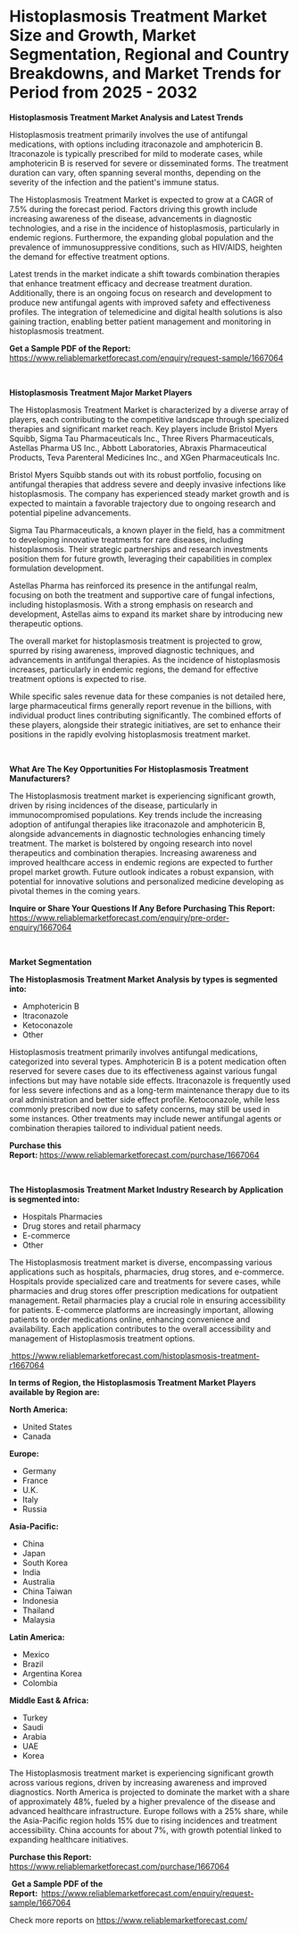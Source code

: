 <p><h1>Histoplasmosis Treatment Market Size and Growth, Market Segmentation, Regional and Country Breakdowns, and Market Trends for Period from 2025 -  2032</h1></p><p><strong>Histoplasmosis Treatment Market Analysis and Latest Trends</strong></p>
<p><p>Histoplasmosis treatment primarily involves the use of antifungal medications, with options including itraconazole and amphotericin B. Itraconazole is typically prescribed for mild to moderate cases, while amphotericin B is reserved for severe or disseminated forms. The treatment duration can vary, often spanning several months, depending on the severity of the infection and the patient's immune status.</p><p>The Histoplasmosis Treatment Market is expected to grow at a CAGR of 7.5% during the forecast period. Factors driving this growth include increasing awareness of the disease, advancements in diagnostic technologies, and a rise in the incidence of histoplasmosis, particularly in endemic regions. Furthermore, the expanding global population and the prevalence of immunosuppressive conditions, such as HIV/AIDS, heighten the demand for effective treatment options.</p><p>Latest trends in the market indicate a shift towards combination therapies that enhance treatment efficacy and decrease treatment duration. Additionally, there is an ongoing focus on research and development to produce new antifungal agents with improved safety and effectiveness profiles. The integration of telemedicine and digital health solutions is also gaining traction, enabling better patient management and monitoring in histoplasmosis treatment.</p></p>
<p><strong>Get a Sample PDF of the Report:&nbsp;</strong> <a href="https://www.reliablemarketforecast.com/enquiry/request-sample/1667064?utm_campaign=3132&utm_medium=2&utm_source=Github&utm_content=ia&utm_term=06032025&utm_id=histoplasmosis-treatment">https://www.reliablemarketforecast.com/enquiry/request-sample/1667064</a></p>
<p>&nbsp;</p>
<p><strong>Histoplasmosis Treatment Major Market Players</strong></p>
<p><p>The Histoplasmosis Treatment Market is characterized by a diverse array of players, each contributing to the competitive landscape through specialized therapies and significant market reach. Key players include Bristol Myers Squibb, Sigma Tau Pharmaceuticals Inc., Three Rivers Pharmaceuticals, Astellas Pharma US Inc., Abbott Laboratories, Abraxis Pharmaceutical Products, Teva Parenteral Medicines Inc., and XGen Pharmaceuticals Inc.</p><p>Bristol Myers Squibb stands out with its robust portfolio, focusing on antifungal therapies that address severe and deeply invasive infections like histoplasmosis. The company has experienced steady market growth and is expected to maintain a favorable trajectory due to ongoing research and potential pipeline advancements.</p><p>Sigma Tau Pharmaceuticals, a known player in the field, has a commitment to developing innovative treatments for rare diseases, including histoplasmosis. Their strategic partnerships and research investments position them for future growth, leveraging their capabilities in complex formulation development.</p><p>Astellas Pharma has reinforced its presence in the antifungal realm, focusing on both the treatment and supportive care of fungal infections, including histoplasmosis. With a strong emphasis on research and development, Astellas aims to expand its market share by introducing new therapeutic options.</p><p>The overall market for histoplasmosis treatment is projected to grow, spurred by rising awareness, improved diagnostic techniques, and advancements in antifungal therapies. As the incidence of histoplasmosis increases, particularly in endemic regions, the demand for effective treatment options is expected to rise.</p><p>While specific sales revenue data for these companies is not detailed here, large pharmaceutical firms generally report revenue in the billions, with individual product lines contributing significantly. The combined efforts of these players, alongside their strategic initiatives, are set to enhance their positions in the rapidly evolving histoplasmosis treatment market.</p></p>
<p>&nbsp;</p>
<p><strong>What Are The Key Opportunities For Histoplasmosis Treatment Manufacturers?</strong></p>
<p><p>The Histoplasmosis treatment market is experiencing significant growth, driven by rising incidences of the disease, particularly in immunocompromised populations. Key trends include the increasing adoption of antifungal therapies like itraconazole and amphotericin B, alongside advancements in diagnostic technologies enhancing timely treatment. The market is bolstered by ongoing research into novel therapeutics and combination therapies. Increasing awareness and improved healthcare access in endemic regions are expected to further propel market growth. Future outlook indicates a robust expansion, with potential for innovative solutions and personalized medicine developing as pivotal themes in the coming years.</p></p>
<p><strong>Inquire or Share Your Questions If Any Before Purchasing This Report:</strong> <a href="https://www.reliablemarketforecast.com/enquiry/pre-order-enquiry/1667064?utm_campaign=3132&utm_medium=2&utm_source=Github&utm_content=ia&utm_term=06032025&utm_id=histoplasmosis-treatment">https://www.reliablemarketforecast.com/enquiry/pre-order-enquiry/1667064</a></p>
<p>&nbsp;</p>
<p><strong>Market Segmentation</strong></p>
<p><strong>The Histoplasmosis Treatment Market Analysis by types is segmented into:</strong></p>
<p><ul><li>Amphotericin B</li><li>Itraconazole</li><li>Ketoconazole</li><li>Other</li></ul></p>
<p><p>Histoplasmosis treatment primarily involves antifungal medications, categorized into several types. Amphotericin B is a potent medication often reserved for severe cases due to its effectiveness against various fungal infections but may have notable side effects. Itraconazole is frequently used for less severe infections and as a long-term maintenance therapy due to its oral administration and better side effect profile. Ketoconazole, while less commonly prescribed now due to safety concerns, may still be used in some instances. Other treatments may include newer antifungal agents or combination therapies tailored to individual patient needs.</p></p>
<p><strong>Purchase this Report:&nbsp;</strong><a href="https://www.reliablemarketforecast.com/purchase/1667064?utm_campaign=3132&utm_medium=2&utm_source=Github&utm_content=ia&utm_term=06032025&utm_id=histoplasmosis-treatment">https://www.reliablemarketforecast.com/purchase/1667064</a></p>
<p>&nbsp;</p>
<p><strong>The Histoplasmosis Treatment Market Industry Research by Application is segmented into:</strong></p>
<p><ul><li>Hospitals Pharmacies</li><li>Drug stores and retail pharmacy</li><li>E-commerce</li><li>Other</li></ul></p>
<p><p>The Histoplasmosis treatment market is diverse, encompassing various applications such as hospitals, pharmacies, drug stores, and e-commerce. Hospitals provide specialized care and treatments for severe cases, while pharmacies and drug stores offer prescription medications for outpatient management. Retail pharmacies play a crucial role in ensuring accessibility for patients. E-commerce platforms are increasingly important, allowing patients to order medications online, enhancing convenience and availability. Each application contributes to the overall accessibility and management of Histoplasmosis treatment options.</p></p>
<p><a href="https://www.reliablemarketforecast.com/histoplasmosis-treatment-r1667064?utm_campaign=3132&utm_medium=2&utm_source=Github&utm_content=ia&utm_term=06032025&utm_id=histoplasmosis-treatment">&nbsp;https://www.reliablemarketforecast.com/histoplasmosis-treatment-r1667064</a></p>
<p><strong>In terms of Region, the Histoplasmosis Treatment Market Players available by Region are:</strong></p>
<p>
    <p> <strong> North America: </strong>
        <ul>
            <li>United States</li>
            <li>Canada</li>
        </ul>
        </p> 
    <p> <strong> Europe: </strong>
        <ul>
            <li>Germany</li>
            <li>France</li>
            <li>U.K.</li>
            <li>Italy</li>
            <li>Russia</li>
        </ul>
        </p> 
    <p> <strong> Asia-Pacific: </strong>
        <ul>
            <li>China</li>
            <li>Japan</li>
            <li>South Korea</li>
            <li>India</li>
            <li>Australia</li>
            <li>China Taiwan</li>
            <li>Indonesia</li>
            <li>Thailand</li>
            <li>Malaysia</li>
        </ul>
        </p> 
    <p> <strong> Latin America: </strong>
        <ul>
            <li>Mexico</li>
            <li>Brazil</li>
            <li>Argentina Korea</li>
            <li>Colombia</li>
        </ul>
        </p> 
    <p> <strong> Middle East & Africa: </strong>
        <ul>
            <li>Turkey</li>
            <li>Saudi</li>
            <li>Arabia</li>
            <li>UAE</li>
            <li>Korea</li>
        </ul>
    </p>
    </p>
<p><p>The Histoplasmosis treatment market is experiencing significant growth across various regions, driven by increasing awareness and improved diagnostics. North America is projected to dominate the market with a share of approximately 48%, fueled by a higher prevalence of the disease and advanced healthcare infrastructure. Europe follows with a 25% share, while the Asia-Pacific region holds 15% due to rising incidences and treatment accessibility. China accounts for about 7%, with growth potential linked to expanding healthcare initiatives.</p></p>
<p><strong>Purchase this Report: </strong><a href="https://www.reliablemarketforecast.com/purchase/1667064?utm_campaign=3132&utm_medium=2&utm_source=Github&utm_content=ia&utm_term=06032025&utm_id=histoplasmosis-treatment">https://www.reliablemarketforecast.com/purchase/1667064</a></p>
<p>&nbsp;<strong>Get a Sample PDF of the Report:&nbsp;&nbsp;</strong><a href="https://www.reliablemarketforecast.com/enquiry/request-sample/1667064?utm_campaign=3132&utm_medium=2&utm_source=Github&utm_content=ia&utm_term=06032025&utm_id=histoplasmosis-treatment">https://www.reliablemarketforecast.com/enquiry/request-sample/1667064</a></p>
<p><strong></strong></p>
<p>Check more reports on <a href="https://www.reliablemarketforecast.com/?utm_campaign=3132&utm_medium=2&utm_source=Github&utm_content=ia&utm_term=06032025&utm_id=histoplasmosis-treatment">https://www.reliablemarketforecast.com/</a></p>